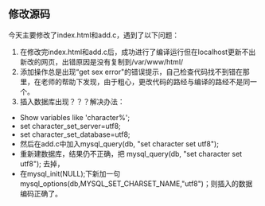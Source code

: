 ## 修改源码
今天主要修改了index.html和add.c，遇到了以下问题：

1. 在修改完index.html和add.c后，成功进行了编译运行但在localhost更新不出新改的网页，出错原因是没有复制到/var/www/html/
2. 添加操作总是出现“get sex error"的错误提示，自己检查代码找不到错在那里，在老师的帮助下发现，由于粗心，更改代码的路经与编译的路经不是同一个。
3. 插入数据库出现？？？解决办法：
* Show variables like 'character%';  
* set character_set_server=utf8;  
* set character_set_database=utf8;  
* 然后在add.c中加入mysql_query(db, "set character set utf8"); 
* 重新建数据库，结果仍不正确，把 mysql_query(db, "set character set utf8"); 去掉，
* 在mysql_init(NULL);下新加一句mysql_options(db,MYSQL_SET_CHARSET_NAME,"utf8")；则插入的数据编码正确了。

